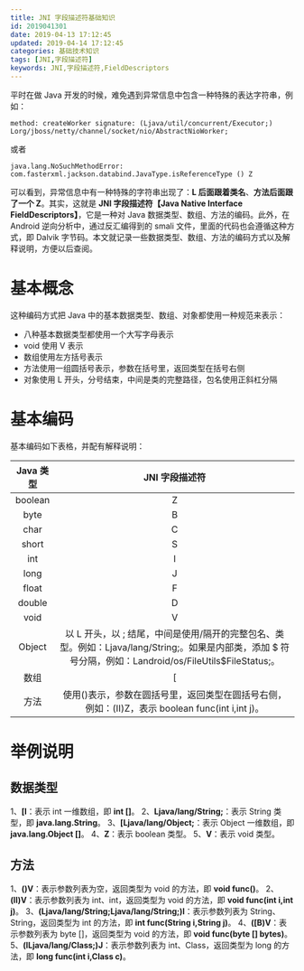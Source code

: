 ```yaml
---
title: JNI 字段描述符基础知识
id: 2019041301
date: 2019-04-13 17:12:45
updated: 2019-04-14 17:12:45
categories: 基础技术知识
tags: [JNI,字段描述符]
keywords: JNI,字段描述符,FieldDescriptors
---
```



平时在做 Java 开发的时候，难免遇到异常信息中包含一种特殊的表达字符串，例如：

```
method: createWorker signature: (Ljava/util/concurrent/Executor;) Lorg/jboss/netty/channel/socket/nio/AbstractNioWorker;
```

或者

```
java.lang.NoSuchMethodError: com.fasterxml.jackson.databind.JavaType.isReferenceType () Z
```

可以看到，异常信息中有一种特殊的字符串出现了：**L 后面跟着类名**、**方法后面跟了一个 Z**。其实，这就是 **JNI 字段描述符【Java Native Interface FieldDescriptors】**，它是一种对 Java 数据类型、数组、方法的编码。此外，在 Android 逆向分析中，通过反汇编得到的 smali 文件，里面的代码也会遵循这种方式，即 Dalvik 字节码。本文就记录一些数据类型、数组、方法的编码方式以及解释说明，方便以后查阅。


<!-- more -->


# 基本概念


这种编码方式把 Java 中的基本数据类型、数组、对象都使用一种规范来表示：

- 八种基本数据类型都使用一个大写字母表示
- void 使用 V 表示
- 数组使用左方括号表示
- 方法使用一组圆括号表示，参数在括号里，返回类型在括号右侧
- 对象使用 L 开头，分号结束，中间是类的完整路径，包名使用正斜杠分隔


# 基本编码


基本编码如下表格，并配有解释说明：

| Java 类型 | JNI 字段描述符 |
| :------: | :------: |
|boolean|Z|
|byte|B|
|char|C|
|short|S|
|int|I|
|long|J|
|float|F|
|double|D|
|void|V|
|Object|以 L 开头，以 ; 结尾，中间是使用/隔开的完整包名、类型。例如：Ljava/lang/String;。如果是内部类，添加 $ 符号分隔，例如：Landroid/os/FileUtils$FileStatus;。|
|数组|[|
|方法|使用()表示，参数在圆括号里，返回类型在圆括号右侧，例如：(II)Z，表示 boolean func(int i,int j)。|


# 举例说明


## 数据类型

1、**[I**：表示 int 一维数组，即 **int []**。
2、**Ljava/lang/String;**：表示 String 类型，即 **java.lang.String**。
3、**[Ljava/lang/Object;**：表示 Object 一维数组，即 **java.lang.Object []**。
4、**Z**：表示 boolean 类型。
5、**V**：表示 void 类型。

## 方法

1、**()V**：表示参数列表为空，返回类型为 void 的方法，即 **void func()**。
2、**(II)V**：表示参数列表为 int、int，返回类型为 void 的方法，即 **void func(int i,int j)**。
3、**(Ljava/lang/String;Ljava/lang/String;)I**：表示参数列表为 String、String，返回类型为 int 的方法，即 **int func(String i,String j)**。
4、**([B)V**：表示参数列表为 byte []，返回类型为 void 的方法，即 **void func(byte [] bytes)**。
5、**(ILjava/lang/Class;)J**：表示参数列表为 int、Class，返回类型为 long 的方法，即 **long func(int i,Class c)**。

